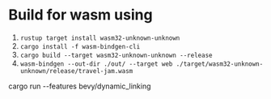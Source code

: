 
# Build for wasm using

1. `rustup target install wasm32-unknown-unknown`
2. `cargo install -f wasm-bindgen-cli`
3. `cargo build --target wasm32-unknown-unknown --release`
4. `wasm-bindgen --out-dir ./out/ --target web ./target/wasm32-unknown-unknown/release/travel-jam.wasm`

cargo run --features bevy/dynamic_linking
